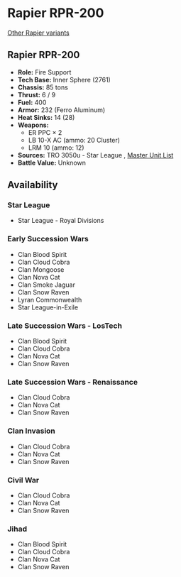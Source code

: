 # Rapier RPR-200 

[Other Rapier variants](../rapier.md) 

## Rapier RPR-200 

- **Role:** Fire Support 
- **Tech Base:** Inner Sphere (2761) 
- **Chassis:** 85 tons 
- **Thrust:** 6 / 9 
- **Fuel:** 400 
- **Armor:** 232 (Ferro Aluminum) 
- **Heat Sinks:** 14 (28) 
- **Weapons:** 
  - ER PPC × 2 
  - LB 10-X AC (ammo: 20 Cluster) 
  - LRM 10 (ammo: 12) 
- **Sources:** TRO 3050u - Star League , [Master Unit List](http://masterunitlist.info/Unit/Details/2645) 
- **Battle Value:** Unknown 

## Availability 

### Star League 

- Star League - Royal Divisions 

### Early Succession Wars 

- Clan Blood Spirit 
- Clan Cloud Cobra 
- Clan Mongoose 
- Clan Nova Cat 
- Clan Smoke Jaguar 
- Clan Snow Raven 
- Lyran Commonwealth 
- Star League-in-Exile 

### Late Succession Wars - LosTech 

- Clan Blood Spirit 
- Clan Cloud Cobra 
- Clan Nova Cat 
- Clan Snow Raven 

### Late Succession Wars - Renaissance 

- Clan Cloud Cobra 
- Clan Nova Cat 
- Clan Snow Raven 

### Clan Invasion 

- Clan Cloud Cobra 
- Clan Nova Cat 
- Clan Snow Raven 

### Civil War 

- Clan Cloud Cobra 
- Clan Nova Cat 
- Clan Snow Raven 

### Jihad 

- Clan Blood Spirit 
- Clan Cloud Cobra 
- Clan Nova Cat 
- Clan Snow Raven 

